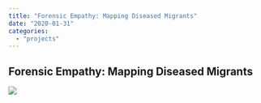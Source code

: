 ```yaml
---
title: "Forensic Empathy: Mapping Diseased Migrants"
date: "2020-01-31"
categories: 
  - "projects"
---
```


## Forensic Empathy: Mapping Diseased Migrants

<a href="#"><img alt=" " src="images/1\_rss.png" style="border: none"></a>

    

<script type="text/javascript">var divElement = document.getElementById('viz1580509086766'); var vizElement = divElement.getElementsByTagName('object')[0]; if ( divElement.offsetWidth > 800 ) { vizElement.style.width='100%';vizElement.style.height=(divElement.offsetWidth*0.75)+'px';} else if ( divElement.offsetWidth > 500 ) { vizElement.style.width='100%';vizElement.style.height=(divElement.offsetWidth*0.75)+'px';} else { vizElement.style.width='100%';vizElement.style.height='877px';} var scriptElement = document.createElement('script'); scriptElement.src = 'https://public.tableau.com/javascripts/api/viz_v1.js'; vizElement.parentNode.insertBefore(scriptElement, vizElement);</script>
